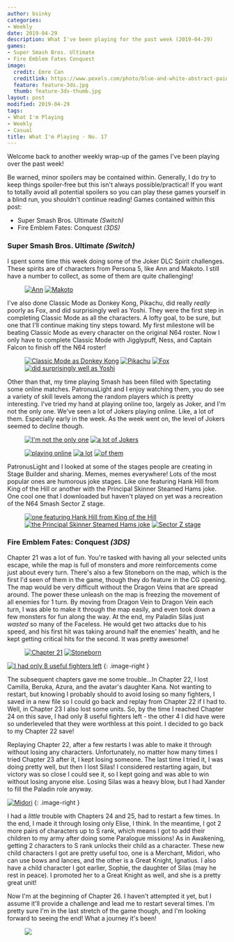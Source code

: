 ```yaml
---
author: bsinky
categories:
- Weekly
date: 2019-04-29
description: What I've been playing for the past week (2019-04-29)
games:
- Super Smash Bros. Ultimate
- Fire Emblem Fates Conquest
image:
  credit: Emre Can
  creditlink: https://www.pexels.com/photo/blue-and-white-abstract-painting-2110951/
  feature: feature-3ds.jpg
  thumb: feature-3ds-thumb.jpg
layout: post
modified: 2019-04-29
tags:
- What I'm Playing
- Weekly
- Casual
title: What I'm Playing - No. 17
---
```


Welcome back to another weekly wrap-up of the games I've been playing over the
past week!

Be warned, minor spoilers may be contained within. Generally, I do *try* to keep
things spoiler-free but this isn't always possible/practical! If you want to
totally avoid all potential spoilers so you can play these games yourself in a
blind run, you shouldn't continue reading! Games contained within this post:

 - Super Smash Bros. Ultimate *(Switch)*
 - Fire Emblem Fates: Conquest *(3DS)*

<!--more-->

### Super Smash Bros. Ultimate *(Switch)*

I spent some time this week doing some of the Joker DLC Spirit challenges. These
spirits are of characters from Persona 5, like Ann and Makoto. I still have a
number to collect, as some of them are quite challenging!

<figure class="half">
    <a href="https://i.imgur.com/tXO5fZ0.jpg"><img src="https://i.imgur.com/tXO5fZ0m.jpg" alt="Ann"/></a>
    <a href="https://i.imgur.com/5cGs6VR.jpg"><img src="https://i.imgur.com/5cGs6VRm.jpg" alt="Makoto"/></a>
</figure>

I've also done Classic Mode as Donkey Kong, Pikachu, did really *really* poorly
as Fox, and did surprisingly well as Yoshi. They were the first step in
completing Classic Mode as all the characters. A lofty goal, to be sure, but one
that I'll continue making tiny steps toward. My first milestone will be beating
Classic Mode as every character on the original N64 roster. Now I only have to
complete Classic Mode with Jigglypuff, Ness, and Captain Falcon to finish off
the N64 roster!

<figure class="half">
    <a href="https://i.imgur.com/WlScBT1.jpg"><img src="https://i.imgur.com/WlScBT1m.jpg" alt="Classic Mode as Donkey Kong"/></a>
    <a href="https://i.imgur.com/e2PHZ0s.jpg"><img src="https://i.imgur.com/e2PHZ0sm.jpg" alt="Pikachu"/></a>
    <a href="https://i.imgur.com/IZp1lLk.jpg"><img src="https://i.imgur.com/IZp1lLkm.jpg" alt="Fox"/></a>
    <a href="https://i.imgur.com/ckg3cl6.jpg"><img src="https://i.imgur.com/ckg3cl6m.jpg" alt="did surprisingly well as Yoshi"/></a>
</figure>

Other than that, my time playing Smash has been filled with Spectating some
online matches. PatronusLight and I enjoy watching them, you do see a variety of
skill levels among the random players which is pretty interesting. I've tried my
hand at playing online too, largely as Joker, and I'm not the only one. We've
seen a lot of Jokers playing online. Like, a lot of them. Especially early in
the week. As the week went on, the level of Jokers seemed to decline though.

<figure class="half">
    <a href="https://i.imgur.com/4iaADGh.jpg"><img src="https://i.imgur.com/4iaADGhm.jpg" alt="I'm not the only one"/></a>
    <a href="https://i.imgur.com/RloymQX.jpg"><img src="https://i.imgur.com/RloymQXm.jpg" alt="a lot of Jokers"/></a>
</figure>
<figure class="third">
    <a href="https://i.imgur.com/3QIRR2D.jpg"><img src="https://i.imgur.com/3QIRR2Dm.jpg" alt="playing online"/></a>
    <a href="https://i.imgur.com/lnuxaxE.jpg"><img src="https://i.imgur.com/lnuxaxEm.jpg" alt="a lot"/></a>
    <a href="https://i.imgur.com/jMNsdcm.jpg"><img src="https://i.imgur.com/jMNsdcmm.jpg" alt="of them"/></a>
</figure>

PatronusLight and I looked at some of the stages people are creating in Stage
Builder and sharing. Memes, memes everywhere! Lots of the most popular ones are
humorous joke stages. Like one featuring Hank Hill from King of the Hill or
another with the Principal Skinner Steamed Hams joke. One cool one that I
downloaded but haven't played on yet was a recreation of the N64 Smash Sector Z
stage.

<figure class="third">
    <a href="https://i.imgur.com/vRzJMko.jpg"><img src="https://i.imgur.com/vRzJMkom.jpg" alt="one featuring Hank Hill from King of the Hill"/></a>
    <a href="https://i.imgur.com/FMJqHC1.jpg"><img src="https://i.imgur.com/FMJqHC1m.jpg" alt="the Principal Skinner Steamed Hams joke"/></a>
    <a href="https://i.imgur.com/lRmUle8.jpg"><img src="https://i.imgur.com/lRmUle8m.jpg" alt="Sector Z stage"/></a>
</figure>

### Fire Emblem Fates: Conquest *(3DS)*

Chapter 21 was a lot of fun. You're tasked with having all your selected units
escape, while the map is full of monsters and more reinforcements come just
about every turn. There's also a few Stoneborn on the map, which is the first
I'd seen of them in the game, though they do feature in the CG opening. The map
would be very difficult without the Dragon Veins that are spread around. The
power these unleash on the map is freezing the movement of all enemies for 1
turn. By moving from Dragon Vein to Dragon Vein each turn, I was able to make it
through the map easily, and even took down a few monsters for fun along the way.
At the end, my Paladin Silas just *wasted* so many of the Faceless. He would get
two attacks due to his speed, and his first hit was taking around half the
enemies' health, and he kept getting critical hits for the second. It was pretty
awesome!

<figure class="half">
    <a href="https://i.imgur.com/7REBcf5.png"><img src="https://i.imgur.com/7REBcf5m.png" alt="Chapter 21"/></a>
    <a href="https://i.imgur.com/CCYwtOI.png"><img src="https://i.imgur.com/CCYwtOIm.png" alt="Stoneborn"/></a>
</figure>

[![I had only 8 useful fighters left](https://i.imgur.com/Zk9Uj1Nm.png)](https://i.imgur.com/Zk9Uj1N.png)
{: .image-right }

The subsequent chapters gave me some trouble...In Chapter 22, I lost Camilla,
Beruka, Azura, and the avatar's daughter Kana. Not wanting to restart, but
knowing I probably should to avoid losing so many fighters, I saved in a new
file so I could go back and replay from Chapter 22 if I had to. Well, in Chapter
23 I also lost some units. So, by the time I reached Chapter 24 on this save, I
had only 8 useful fighters left - the other 4 I did have were so underleveled
that they were worthless at this point. I decided to go back to my Chapter 22
save!

Replaying Chapter 22, after a few restarts I was able to make it through without
losing any characters. Unfortunately, no matter how many times I tried Chapter
23 after it, I kept losing someone. The last time I tried it, I was doing pretty
well, but then I lost Silas! I considered restarting again, but victory was so
close I could see it, so I kept going and was able to win without losing anyone
else. Losing Silas was a heavy blow, but I had Xander to fill the Paladin role
anyway.

[![Midori](https://i.imgur.com/500TXHim.png)](https://i.imgur.com/500TXHi.png)
{: .image-right }

I had a *little* trouble with Chapters 24 and 25, had to restart a few times. In
the end, I made it through losing only Elise, I think. In the meantime, I got 2
more pairs of characters up to S rank, which means I got to add their children
to my army after doing some Paralogue missions! As in Awakening, getting 2
characters to S rank unlocks their child as a character. These new child
characters I got are pretty useful too, one is a Merchant, Midori, who can use
bows and lances, and the other is a Great Knight, Ignatius. I also have a child
character I got earlier, Sophie, the daughter of Silas (may he rest in peace). I
promoted her to a Great Knight as well, and she is a pretty great unit!

Now I'm at the beginning of Chapter 26. I haven't attempted it yet, but I assume
it'll provide a challenge and lead me to restart several times. I'm pretty sure
I'm in the last stretch of the game though, and I'm looking forward to seeing
the end! What a journey it's been!

<figure class="third center">
    <a href="https://i.imgur.com/nseHIoK.png"><img src="https://i.imgur.com/nseHIoKm.png"/></a>
</figure>